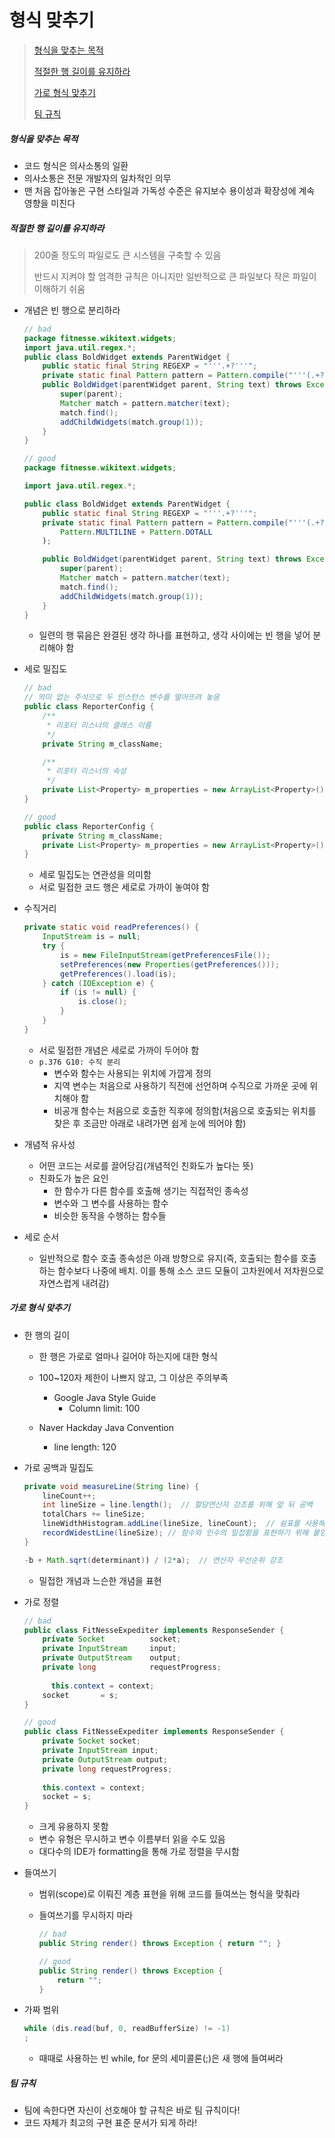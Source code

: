 # 형식 맞추기

> [형식을 맞추는 목적](#형식을-맞추는-목적)
>
> [적절한 행 길이를 유지하라](#적절한-행-길이를-유지하라)
>
> [가로 형식 맞추기](#가로-형식-맞추기)
>
> [팀 규칙](#팀-규칙)



##### 형식을 맞추는 목적

- 코드 형식은 의사소통의 일환
- 의사소통은 전문 개발자의 일차적인 의무
- 맨 처음 잡아놓은 구현 스타일과 가독성 수준은 유지보수 용이성과 확장성에 계속 영향을 미친다



##### 적절한 행 길이를 유지하라

> 200줄 정도의 파일로도 큰 시스템을 구축할 수 있음
>
> 반드시 지켜야 할 엄격한 규칙은 아니지만 일반적으로 큰 파일보다 작은 파일이 이해하기 쉬움

- 개념은 빈 행으로 분리하라

  ```java
  // bad
  package fitnesse.wikitext.widgets;
  import java.util.regex.*;
  public class BoldWidget extends ParentWidget {
      public static final String REGEXP = "'''.+?'''";
      private static final Pattern pattern = Pattern.compile("'''(.+?)'''"), Pattern.MULTILINE + Pattern.DOTALL);
      public BoldWidget(parentWidget parent, String text) throws Exception {
          super(parent);
          Matcher match = pattern.matcher(text);
          match.find();
          addChildWidgets(match.group(1));
      }
  }
  
  // good
  package fitnesse.wikitext.widgets;
  
  import java.util.regex.*;
  
  public class BoldWidget extends ParentWidget {
      public static final String REGEXP = "'''.+?'''";
      private static final Pattern pattern = Pattern.compile("'''(.+?)'''"), 
          Pattern.MULTILINE + Pattern.DOTALL
      );
  
      public BoldWidget(parentWidget parent, String text) throws Exception {
          super(parent);
          Matcher match = pattern.matcher(text);
          match.find();
          addChildWidgets(match.group(1));
      }
  }
  ```

  - 일련의 행 묶음은 완결된 생각 하나를 표현하고, 생각 사이에는 빈 행을 넣어 분리해야 함

- 세로 밀집도

  ```java
  // bad
  // 의미 없는 주석으로 두 인스턴스 변수를 떨어뜨려 놓음
  public class ReporterConfig {
      /**
       * 리포터 리스너의 클래스 이름
       */
      private String m_className;
  
      /**
       * 리포터 리스너의 속성
       */
      private List<Property> m_properties = new ArrayList<Property>();
  }
  
  // good
  public class ReporterConfig {
      private String m_className;
      private List<Property> m_properties = new ArrayList<Property>();
  }
  ```

  - 세로 밀집도는 연관성을 의미함
  - 서로 밀접한 코드 행은 세로로 가까이 놓여야 함

- 수직거리

  ```java
  private static void readPreferences() {
      InputStream is = null;
      try {
          is = new FileInputStream(getPreferencesFile());
          setPreferences(new Properties(getPreferences()));
          getPreferences().load(is);
      } catch (IOException e) {
          if (is != null) {
              is.close();
          }
      }
  }
  ```

  - 서로 밀접한 개념은 세로로 가까이 두어야 함
  - `p.376 G10: 수직 분리`
    - 변수와 함수는 사용되는 위치에 가깝게 정의
    - 지역 변수는 처음으로 사용하기 직전에 선언하며 수직으로 가까운 곳에 위치해야 함
    - 비공개 함수는 처음으로 호출한 직후에 정의함(처음으로 호출되는 위치를 찾은 후 조금만 아래로 내려가면 쉽게 눈에 띄어야 함)

- 개념적 유사성

  - 어떤 코드는 서로를 끌어당김(개념적인 친화도가 높다는 뜻)
  - 친화도가 높은 요인
    - 한 함수가 다른 함수를 호출해 생기는 직접적인 종속성
    - 변수와 그 변수를 사용하는 함수
    - 비슷한 동작을 수행하는 함수들

- 세로 순서

  - 일반적으로 함수 호출 종속성은 아래 방향으로 유지(즉, 호출되는 함수를 호출하는 함수보다 나중에 배치. 이를 통해 소스 코드 모듈이 고차원에서 저차원으로 자연스럽게 내려감)



##### 가로 형식 맞추기

- 한 행의 길이

  - 한 행은 가로로 얼마나 길어야 하는지에 대한 형식

  - 100~120자 제한이 나쁘지 않고, 그 이상은 주의부족
    - Google Java Style Guide
      - Column limit: 100

  - Naver Hackday Java Convention
    - line length: 120

- 가로 공백과 밀집도

  ```java
  private void measureLine(String line) {
      lineCount++;
      int lineSize = line.length();  // 할당연산자 강조를 위해 앞 뒤 공백
      totalChars += lineSize;
      lineWidthHistogram.addLine(lineSize, lineCount);  // 쉼표를 사용해 인수 분리
      recordWidestLine(lineSize); // 함수와 인수의 밀접함을 표현하기 위해 붙임
  }
  
  -b + Math.sqrt(determinant)) / (2*a);  // 연산자 우선순위 강조
  ```

  - 밀접한 개념과 느슨한 개념을 표현

- 가로 정렬

  ```java
  // bad
  public class FitNesseExpediter implements ResponseSender {
      private Socket          socket;
      private InputStream     input;
      private OutputStream    output;
      private long            requestProgress;
    
    	this.context = context;
      socket       = s;
  }
  
  // good
  public class FitNesseExpediter implements ResponseSender {
      private Socket socket;
      private InputStream input;
      private OutputStream output;
      private long requestProgress;
    
      this.context = context;
      socket = s;
  }
  ```

  - 크게 유용하지 못함
  - 변수 유형은 무시하고 변수 이름부터 읽을 수도 있음
  - 대다수의 IDE가 formatting을 통해 가로 정렬을 무시함

- 들여쓰기

  - 범위(scope)로 이뤄진 계층 표현을 위해 코드를 들여쓰는 형식을 맞춰라

  - 들여쓰기를 무시하지 마라

    ```java
    // bad
    public String render() throws Exception { return ""; }
    
    // good
    public String render() throws Exception {
        return "";
    }
    ```

- 가짜 범위

  ```java
  while (dis.read(buf, 0, readBufferSize) != -1)
  ;
  ```

  - 때때로 사용하는 빈 while, for 문의 세미콜론(;)은 새 행에 들여써라



##### 팀 규칙

- 팀에 속한다면 자신이 선호해야 할 규칙은 바로 팀 규칙이다!
- 코드 자체가 최고의 구현 표준 문서가 되게 하라!

